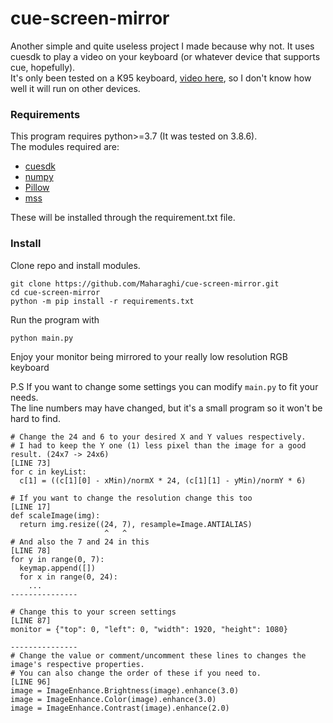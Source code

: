 # cue-screen-mirror

Another simple and quite useless project I made because why not.
It uses cuesdk to play a video on your keyboard (or whatever device that supports cue, hopefully).  
It's only been tested on a K95 keyboard, [video here](https://youtu.be/zSJajImokt8), so I don't know how well it will run on other devices.

### Requirements

This program requires python>=3.7 (It was tested on 3.8.6).  
The modules required are:
* [cuesdk](https://pypi.org/project/cuesdk/)
* [numpy](https://pypi.org/project/numpy/)
* [Pillow](https://pypi.org/project/Pillow/)
* [mss](https://pypi.org/project/mss/)

These will be installed through the requirement.txt file.

### Install

Clone repo and install modules.
```
git clone https://github.com/Maharaghi/cue-screen-mirror.git
cd cue-screen-mirror
python -m pip install -r requirements.txt
```

Run the program with  
```
python main.py
```

Enjoy your monitor being mirrored to your really low resolution RGB keyboard  

P.S
If you want to change some settings you can modify `main.py` to fit your needs.  
The line numbers may have changed, but it's a small program so it won't be hard to find.
```
# Change the 24 and 6 to your desired X and Y values respectively.
# I had to keep the Y one (1) less pixel than the image for a good result. (24x7 -> 24x6)
[LINE 73]
for c in keyList:
  c[1] = ((c[1][0] - xMin)/normX * 24, (c[1][1] - yMin)/normY * 6)

# If you want to change the resolution change this too
[LINE 17]
def scaleImage(img):
  return img.resize((24, 7), resample=Image.ANTIALIAS)
                     ^   ^
# And also the 7 and 24 in this
[LINE 78]
for y in range(0, 7):
  keymap.append([])
  for x in range(0, 24):
    ...
---------------

# Change this to your screen settings
[LINE 87]
monitor = {"top": 0, "left": 0, "width": 1920, "height": 1080}

---------------
# Change the value or comment/uncomment these lines to changes the image's respective properties.
# You can also change the order of these if you need to.
[LINE 96]
image = ImageEnhance.Brightness(image).enhance(3.0)
image = ImageEnhance.Color(image).enhance(3.0)
image = ImageEnhance.Contrast(image).enhance(2.0)
```
